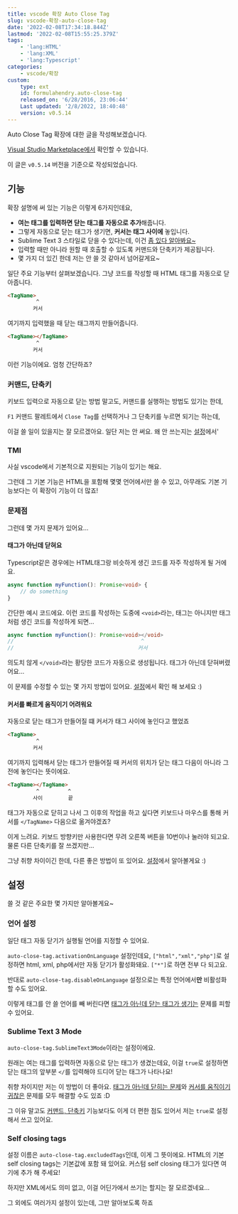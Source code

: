 ```yaml
---
title: vscode 확장 Auto Close Tag
slug: vscode-확장-auto-close-tag
date: '2022-02-08T17:34:18.844Z'
lastmod: '2022-02-08T15:55:25.379Z'
tags:
    - 'lang:HTML'
    - 'lang:XML'
    - 'lang:Typescript'
categories:
    - vscode/확장
custom:
    type: ext
    id: formulahendry.auto-close-tag
    released_on: '6/28/2016, 23:06:44'
    Last updated: '2/8/2022, 18:40:48'
    version: v0.5.14
---
```

Auto Close Tag 확장에 대한 글을 작성해보겠습니다.

[Visual Studio Marketplace에서](https://marketplace.visualstudio.com/items?itemName=formulahendry.auto-close-tag) 확인할 수 있습니다.

이 글은 `v0.5.14` 버전을 기준으로 작성되었습니다.

## 기능

확장 설명에 써 있는 기능은 이렇게 6가지인데요,

- **여는 태그를 입력하면 닫는 태그를 자동으로 추가**해줍니다.
- 그렇게 자동으로 닫는 태그가 생기면, **커서는 태그 사이에** 놓입니다.
- Sublime Text 3 스타일로 닫을 수 있다는데, 이건 [좀 있다 알아봐요\~](#sublime-text-3-mode)
- 입력할 때만 아니라 원할 때 호출할 수 있도록 커맨드와 단축키가 제공됩니다.
- 몇 가지 더 있긴 한데 저는 안 쓸 것 같아서 넘어갈게요~

일단 주요 기능부터 살펴보겠습니다. 그냥 코드를 작성할 때 HTML 태그를 자동으로 닫아줍니다.

```html
<TagName>
         ^
        커서
```

여기까지 입력했을 때 닫는 태그까지 만들어줍니다.

```html
<TagName></TagName>
         ^
        커서
```

이런 기능이에요. 엄청 간단하죠?

### 커맨드, 단축키

키보드 입력으로 자동으로 닫는 방법 말고도, 커맨드를 실행하는 방법도 있기는 한데,

`F1` 커맨드 팔레트에서 `Close Tag`를 선택하거나 그 단축키를 누르면 되기는 하는데,

이걸 쓸 일이 있을지는 잘 모르겠아요. 일단 저는 안 써요. 왜 안 쓰는지는 [설정](#sublime-text-3-mode)에서'

### TMI

사실 vscode에서 기본적으로 지원되는 기능이 있기는 해요.

그런데 그 기본 기능은 HTML을 포함해 몇몇 언어에서만 쓸 수 있고, 아무래도 기본 기능보다는 이 확장이 기능이 더 많죠!

### 문제점

그런데 몇 가지 문제가 있어요…

#### 태그가 아닌데 닫혀요

Typescript같은 경우에는 HTML태그랑 비슷하게 생긴 코드를 자주 작성하게 될 거에요.

```typescript
async function myFunction(): Promise<void> {
    // do something
}
```

간단한 예시 코드에요. 이런 코드를 작성하는 도중에 `<void>`라는, 태그는 아니지만 태그처럼 생긴 코드를 작성하게 되면…

```typescript
async function myFunction(): Promise<void></void>
//                                        ^
//                                       커서
```

의도치 않게 `</void>`라는 황당한 코드가 자동으로 생성됩니다. 태그가 아닌데 닫혀버렸어요…

이 문제를 수정할 수 있는 몇 가지 방법이 있어요. [설정](#설정)에서 확인 해 보세요 :)

#### 커서를 빠르게 움직이기 어려워요

자동으로 닫는 태그가 만들어질 떄 커서가 태그 사이에 놓인다고 했었죠

```html
<TagName>
         ^
        커서
```

여기까지 입력해서 닫는 태그가 만들어질 때 커서의 위치가 닫는 태그 다음이 아니라 그 전에 놓인다는 뜻이에요.

```html
<TagName></TagName>
         ^         ^
        사이        끝
```

태그가 자동으로 닫히고 나서 그 이후의 작업을 하고 싶다면 키보드나 마우스를 통해 커서를 `</TagName>` 다음으로 옮겨야겠죠?

이게 느려요. 키보드 방향키만 사용한다면 무려 오른쪽 버튼을 10번이나 눌러야 되고요. 물론 다른 단축키를 잘 쓰겠지만…

그냥 취향 차이이긴 한데, 다른 좋은 방법이 또 있어요. [설정](#설정)에서 알아볼게요 :)

## 설정

쓸 것 같은 주요한 몇 가지만 알아볼게요\~

### 언어 설정

일단 태그 자동 닫기가 실행될 언어를 지정할 수 있어요.

`auto-close-tag.activationOnLanguage` 설정인데요, `["html","xml","php"]`로 설정하면 html, xml, php에서만 자동 닫기가 활성화돼요. `["*"]`로 하면 전부 다 되고요.

반대로 `auto-close-tag.disableOnLanguage` 설정으로는 특정 언어에서**만** 비활성화 할 수도 있어요.

이렇게 태그를 안 쓸 언어를 빼 버린다면 [태그가 아닌데 닫는 태그가 생기는](#태그가-아닌데-닫혀요) 문제를 피할 수 있어요.

### Sublime Text 3 Mode

`auto-close-tag.SublimeText3Mode`이라는 설정이에요.

원래는 여는 태그를 입력하면 자동으로 닫는 태그가 생겼는데요, 이걸 `true`로 설정하면 닫는 태그의 앞부분 `</`를 입력해야 드디어 닫는 태그가 나타나요!

취향 차이지만 저는 이 방법이 더 좋아요. [태그가 아닌데 닫히는 문제](#태그가-아닌데-닫혀요)와 [커서를 움직이기 귀찮은](#커서를-빠르게-움직이기-어려워요) 문제를 모두 해결할 수도 있죠 :D

그 이유 말고도 [커맨드, 단축키](#커맨드-단축키) 기능보다도 이게 더 편한 점도 있어서 저는 `true`로 설정해서 쓰고 있어요.

### Self closing tags

설정 이름은 `auto-close-tag.excludedTags`인데, 이게 그 뜻이에요. HTML의 기본 self closing tags는 기본값에 포함 돼 있어요. 커스텀 self closing 태그가 있다면 여기에 추가 해 주세요!

하지만 XML에서도 의미 없고, 이걸 어딘가에서 쓰기는 할지는 잘 모르겠네요…

그 외에도 여러가지 설정이 있는데, 그만 알아보도록 하죠
